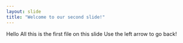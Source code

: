 ```yaml
---
layout: slide
title: "Welcome to our second slide!"
---
```

Hello All this is the first file on this slide 
Use the left arrow to go back!